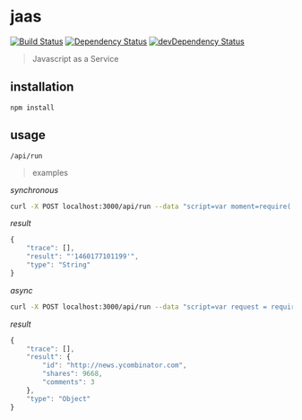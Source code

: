# jaas

[![Build Status](https://travis-ci.org/gabrielcsapo/jaas.svg?branch=master)](https://travis-ci.org/gabrielcsapo/jaas)
[![Dependency Status](https://david-dm.org/gabrielcsapo/jaas.svg)](https://david-dm.org/gabrielcsapo/jaas)
[![devDependency Status](https://david-dm.org/gabrielcsapo/jaas/dev-status.svg)](https://david-dm.org/gabrielcsapo/jaas#info=devDependencies)

> Javascript as a Service

## installation

```
npm install
```

## usage

```
/api/run
```

> examples

_synchronous_

```bash
curl -X POST localhost:3000/api/run --data "script=var moment=require('moment');moment().format('x');"
```

*result*

```javascript
{
    "trace": [],
    "result": "'1460177101199'",
    "type": "String"
}
```

_async_

```bash
curl -X POST localhost:3000/api/run --data "script=var request = require('request-promise'); var response = await request({ url: 'https://graph.facebook.com/?id=http://news.ycombinator.com', json: true });&type=async"
```
*result*

```javascript
{
    "trace": [],
    "result": {
        "id": "http://news.ycombinator.com",
        "shares": 9668,
        "comments": 3
    },
    "type": "Object"
}
```
